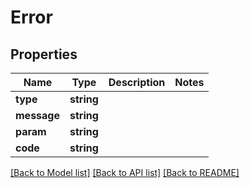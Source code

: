 # Error

## Properties
Name | Type | Description | Notes
------------ | ------------- | ------------- | -------------
**type** | **string** |  | 
**message** | **string** |  | 
**param** | **string** |  | 
**code** | **string** |  | 

[[Back to Model list]](../README.md#documentation-for-models) [[Back to API list]](../README.md#documentation-for-api-endpoints) [[Back to README]](../README.md)


